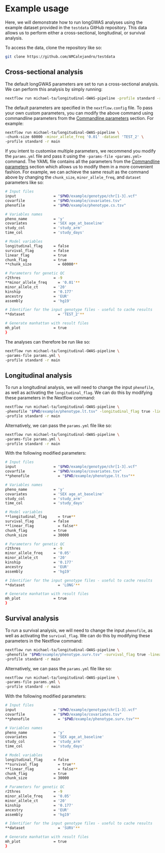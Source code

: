 # Example usage 

Here, we will demonstrate how to run longGWAS analyses using the example dataset provided in the `testdata` GitHub repository. This data allows us to perform either a cross-sectional, longitudinal, or survival analysis.

To access the data, clone the repository like so:

```sh
git clone https://github.com/AMCalejandro/testdata
```

## Cross-sectional analysis

The default longGWAS parameters are set to run a cross-sectional analysis. We can perform this analysis by simply running:

```sh
nextflow run michael-ta/longitudinal-GWAS-pipeline -profile standard -r main
```

The default parameters are specified in the `nextflow.config` file. To pass your own custom parameters, you can modify the above command using commandline parameters from the [Commandline parameters](parameters.md) section. For example:

```sh
nextflow run michael-ta/longitudinal-GWAS-pipeline \
-chunk-size 60000 -minor_allele_freq '0.01' -dataset 'TEST_2' \
-profile standard -r main
```

If you intent to customise multiple parameters, we recommend you modify the `params.yml` file and pass it using the `-params-file <params.yml>` command. The YAML file contains all the parameters from the [Commandline parameters](parameters.md) section which allows us to modify them in a more convenient fashion. For example, we can achieve the same result as the command above by changing the `chunk_size`, `minor_allele_freq`, and `dataset` parameters like so:

```bash
# Input files
input                 = "$PWD/example/genotype/chr[1-3].vcf"
covarfile             = "$PWD/example/covariates.tsv"
phenofile             = "$PWD/example/phenotype.cs.tsv"

# Variables names
pheno_name            = 'y'
covariates            = 'SEX age_at_baseline'
study_col             = 'study_arm'
time_col              = 'study_days'

# Model variables
longitudinal_flag     = false
survival_flag         = false
linear_flag           = true
chunk_flag            = true
**chunk_size            = 60000**

# Parameters for genetic QC
r2thres               = -9
**minor_allele_freq     = '0.01'**
minor_allele_ct       = '20'
kinship               = '0.177'
ancestry              = 'EUR'
assembly              = 'hg19'

# Identifier for the input genotype files - useful to cache results
**dataset               = 'TEST_2'**

# Generate manhattan with result files
mh_plot               = true
}
```

The analyses can therefore be run like so:

```sh
nextflow run michael-ta/longitudinal-GWAS-pipeline \
-params-file params.yml \
-profile standard -r main
```

## Longitudinal analysis

To run a longitudinal analysis, we will need to change the input `phenofile`, as well as activating the `longitudinal_flag`. We can do this by modifying these parameters in the Nextflow command:

```sh
nextflow run michael-ta/longitudinal-GWAS-pipeline \
-phenofile "$PWD/example/phenotype.lt.tsv" -longitudinal_flag true -linear_flag false -dataset 'LONG' \
-profile standard -r main
```

Alternatively, we can pass the `params.yml` file like so:

```sh
nextflow run michael-ta/longitudinal-GWAS-pipeline \
-params-file params.yml \
-profile standard -r main
```

With the following modified parameters:

```sh
# Input files
input                 = "$PWD/example/genotype/chr[1-3].vcf"
covarfile             = "$PWD/example/covariates.tsv"
**phenofile             = "$PWD/example/phenotype.lt.tsv"**

# Variables names
pheno_name            = 'y'
covariates            = 'SEX age_at_baseline'
study_col             = 'study_arm'
time_col              = 'study_days'

# Model variables
**longitudinal_flag     = true**
survival_flag         = false
**linear_flag           = false**
chunk_flag            = true
chunk_size            = 30000

# Parameters for genetic QC
r2thres               = -9
minor_allele_freq     = '0.05'
minor_allele_ct       = '20'
kinship               = '0.177'
ancestry              = 'EUR'
assembly              = 'hg19'

# Identifier for the input genotype files - useful to cache results
**dataset               = 'LONG'**

# Generate manhattan with result files
mh_plot               = true
}
```

## Survival analysis

To run a survival analysis, we will need to change the input `phenofile`, as well as activating the `survival_flag`. We can do this by modifying these parameters in the Nextflow command:

```sh
nextflow run michael-ta/longitudinal-GWAS-pipeline \
-phenofile "$PWD/example/phenotype.surv.tsv" -survival_flag true -linear_flag false -dataset 'SURV' \
-profile standard -r main
```

Alternatively, we can pass the `params.yml` file like so:

```sh
nextflow run michael-ta/longitudinal-GWAS-pipeline \
-params-file params.yml \
-profile standard -r main
```

With the following modified parameters:

```sh
# Input files
input                 = "$PWD/example/genotype/chr[1-3].vcf"
covarfile             = "$PWD/example/covariates.tsv"
**phenofile             = "$PWD/example/phenotype.surv.tsv"**

# Variables names
pheno_name            = 'y'
covariates            = 'SEX age_at_baseline'
study_col             = 'study_arm'
time_col              = 'study_days'

# Model variables
longitudinal_flag     = false
**survival_flag         = true**
**linear_flag           = false**
chunk_flag            = true
chunk_size            = 30000

# Parameters for genetic QC
r2thres               = -9
minor_allele_freq     = '0.05'
minor_allele_ct       = '20'
kinship               = '0.177'
ancestry              = 'EUR'
assembly              = 'hg19'

# Identifier for the input genotype files - useful to cache results
**dataset               = 'SURV'**

# Generate manhattan with result files
mh_plot               = true
}
```



